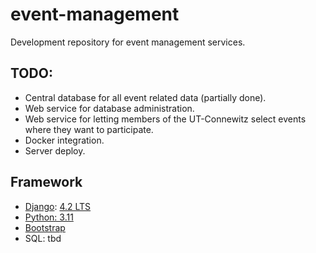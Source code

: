 # event-management

Development repository for event management services.

## TODO:

- Central database for all event related data (partially done).
- Web service for database administration.
- Web service for letting members of the UT-Connewitz select events where they want to participate.
- Docker integration.
- Server deploy.


## Framework

- [Django](https://docs.djangoproject.com): [4.2 LTS](https://www.djangoproject.com/download/)
- [Python: 3.11](https://docs.djangoproject.com/en/4.2/faq/install/#faq-python-version-support)
- [Bootstrap](https://pypi.org/project/django-bootstrap-v5/)
- SQL: tbd
